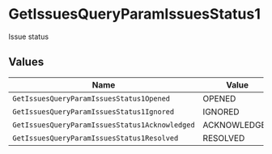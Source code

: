 # GetIssuesQueryParamIssuesStatus1

Issue status


## Values

| Name                                           | Value                                          |
| ---------------------------------------------- | ---------------------------------------------- |
| `GetIssuesQueryParamIssuesStatus1Opened`       | OPENED                                         |
| `GetIssuesQueryParamIssuesStatus1Ignored`      | IGNORED                                        |
| `GetIssuesQueryParamIssuesStatus1Acknowledged` | ACKNOWLEDGED                                   |
| `GetIssuesQueryParamIssuesStatus1Resolved`     | RESOLVED                                       |
